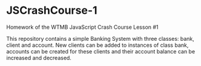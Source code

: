 # JSCrashCourse-1

Homework of the WTMB JavaScript Crash Course Lesson #1

This repository contains a simple Banking System with three classes: bank, client and account. New clients can be added to instances of class bank, accounts can be created for these clients and their account balance can be increased and decreased.
